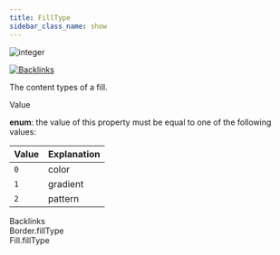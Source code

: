 ```yaml
---
title: FillType
sidebar_class_name: show
---
```


<div className="section-badges">

<div><img alt="integer" src="https://img.shields.io/badge/integer-integer?label=Type" /></div>

<a href="#backlinks"><img alt="Backlinks" src="https://img.shields.io/badge/2-Backlinks?label=Backlinks&color=%230ea5e9" /></a>

</div>

The content types of a fill.

<div className="property-item">

Value

<div className="value-description">

**enum**: the value of this property must be equal to one of the following values:

| Value | Explanation                                      |
| :---- | :----------------------------------------------- |
| `0`   | <div className="enum-description">color</div>    |
| `1`   | <div className="enum-description">gradient</div> |
| `2`   | <div className="enum-description">pattern</div>  |

</div>

</div>

<div id="backlinks" className="section-backlinks">

<div className="backlinks-title">Backlinks</div>

<div className="backlink">
      <Link to='/specs/vectorgraphics/border#filltype'>Border.fillType</Link>
      </div>

<div className="backlink">
      <Link to='/specs/vectorgraphics/fill#filltype'>Fill.fillType</Link>
      </div>

</div>
